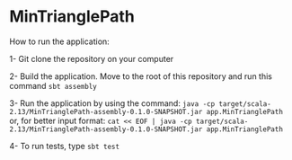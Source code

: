 # MinTrianglePath

How to run the application:

1- Git clone the repository on your computer

2- Build the application. Move to the root of this repository and run this command `sbt assembly`

3- Run the application by using the command: `java -cp target/scala-2.13/MinTrianglePath-assembly-0.1.0-SNAPSHOT.jar app.MinTrianglePath` or, for better input format: `cat << EOF | java -cp target/scala-2.13/MinTrianglePath-assembly-0.1.0-SNAPSHOT.jar app.MinTrianglePath`

4- To run tests, type `sbt test`
